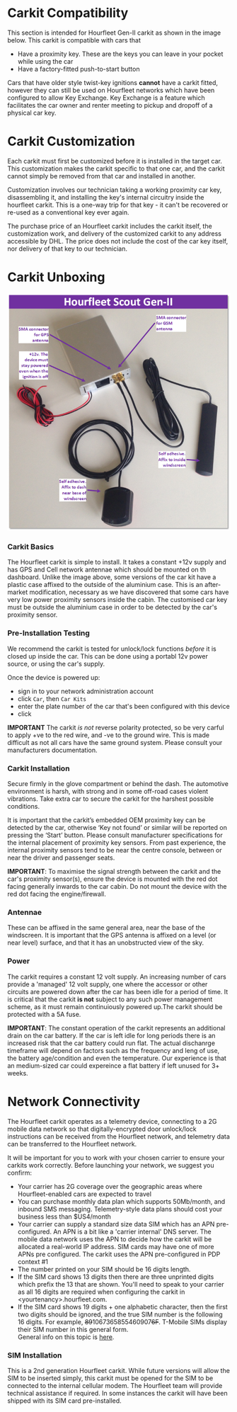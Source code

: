 # Carkit Compatibility   
This section is intended for Hourfleet Gen-II carkit as shown in the image below. This carkit is compatible with cars that  
- Have a proximity key. These are the keys you can leave in your pocket while using the car  
- Have a factory-fitted push-to-start button

Cars that have older style twist-key ignitions **cannot** have a carkit fitted, however they can still be used on Hourfleet networks which have been configured to allow Key Exchange. Key Exchange is a feature which facilitates the car owner and renter meeting to pickup and dropoff of a physical car key.  

# Carkit Customization
Each carkit must first be customized before it is installed in the target car. This customization makes the carkit specific to that one car, and the carkit cannot simply be removed from that car and installed in another.

Customization involves our technician taking a working proximity car key, disassembling it, and installing the key's internal circuitry inside the hourfleet carkit. This is a one-way trip for that key - it can't be recovered or re-used as a conventional key ever again. 

The purchase price of an Hourfleet carkit includes the carkit itself, the customization work, and delivery of the customized carkit to any address accessible by DHL. The price does not include the cost of the car key itself, nor delivery of that key to our technician.

# Carkit Unboxing
![](images/Mindkin-Scout-Gen2-RevF-Diagram.png) 


### Carkit Basics
The Hourfleet carkit is simple to install. It takes a constant +12v supply and has GPS and Cell network antennae which should be mounted on th dashboard. Unlike the image above, some versions of the car kit have a plastic case affixed to the outside of the aluminium case. This is an after-market modification, necessary as we have discovered that some cars have very low power proximity sensors inside the cabin. The customised car key must be outside the aluminium case in order to be detected by the car's proximity sensor.

### Pre-Installation Testing
We recommend the carkit is tested for unlock/lock functions _before_ it is closed up inside the car. This can be done using a portabl 12v power source, or using the car's supply.

Once the device is powered up: 
- sign in to your network administration account
- click  `Car`, then `Car Kits` 
- enter the plate number of the car that's been configured with this device
- click 

**IMPORTANT** The  carkit _is not_ reverse polarity protected, so be very carful to apply +ve to the red wire, and -ve to the ground wire. This is made difficult as not all cars have the same ground system. Please consult your manufacturers documentation.


### Carkit Installation  
Secure firmly in the glove compartment or behind the dash. The automotive environment is harsh, with strong and in some off-road cases violent vibrations. Take extra car to secure the carkit for the harshest possible conditions. 

It is important that the carkit’s embedded OEM proximity key can be detected by the car, otherwise ‘Key not found’ or similar will be reported on pressing the ‘Start’ button. Please consult manufacturer specifications for the internal placement of proximity key sensors. From past experience, the internal proximity sensors tend to be near the centre console, between or near the driver and passenger seats.

**IMPORTANT**: To maximise the signal strength between the carkit and the car's proximity sensor(s), ensure the device is mounted with the red dot facing generally inwards to the car cabin. Do not mount the device with the red dot facing the engine/firewall.  


### Antennae
These can be affixed in the same general area, near the base of the windscreen. It is important that the GPS antenna is affixed on a level (or near level) surface, and that it has an unobstructed view of the sky. 


### Power  
The carkit requires a constant 12 volt supply. An increasing number of cars provide a 'managed' 12 volt supply, one where the accessor or other circuits are powered down after the car has been idle for a period of time. It is critical that the carkit **is not** subject to any such power management scheme, as it must remain continuiously powered up.The carkit should be protected with a 5A fuse.  

**IMPORTANT**: The constant operation of the carkit represents an additional drain on the car battery. If the car is left idle for long periods there is an increased risk that the car battery could run flat. The actual dischanrge timeframe will depend on factors such as the frequency and leng of use, the battery age/condition and even the temperature. Our experience is that an medium-sized car could expereince a flat battery if left unused for 3+ weeks.
  
  
# Network Connectivity
The Hourfleet carkit operates as a telemetry device, connecting to a 2G mobile data network so that digitally-encrypted door unlock/lock instructions can be received from the Hourfleet network, and telemetry data can be transferred to the Hourfleet network. 

It will be important for you to work with your chosen carrier to ensure your carkits work correctly. Before launching your network, we suggest you confirm:
-	Your carrier has 2G coverage over the geographic areas where Hourfleet-enabled cars are expected to travel
-	You can purchase monthly data plan which supports 50Mb/month, and inbound SMS messaging. Telemetry-style data plans should cost your business less than $US4/month
-	Your carrier can supply a standard size data SIM which has an APN pre-configured. An APN is a bit like a 'carrier internal' DNS server. The mobile data network uses the APN to decide how the carkit will be allocated a real-world IP address. SIM cards may have one of more APNs pre configured. The carkit uses the APN pre-configured in PDP context #1 
- The number printed on your SIM should be 16 digits length. 
- If the SIM card shows 13 digits then there are three unprinted digits which prefix the 13 that are shown. You'll need to speak to your carrier as all 16 digits are required when configuring the carkit in \<yourtenancy\>.hourfleet.com.   
- If the SIM card shows 19 digits + one alphabetic character, then the first two digits should be ignored, and the true SIM number is the following 16 digits. For example, ~~89~~1067365855460907~~6F~~. T-Mobile SIMs display their SIM number in this general form.  
General info on this topic is [here](http://www.imei.info/faq-what-is-ICCID/).

  
### SIM Installation
This is a 2nd generation Hourfleet carkit. While future versions will allow the SIM to be inserted simply, this carkit must be opened for the SIM to be connected to the internal cellular modem. The Hourfleet team will provide technical assistance if required. In some instances the carkit will have been shipped with its SIM card pre-installed.

